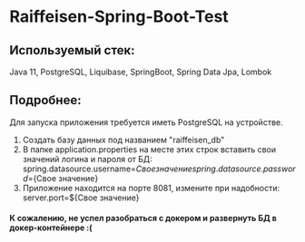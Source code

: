 # Raiffeisen-Spring-Boot-Test
## Используемый стек:
Java 11, PostgreSQL, Liquibase, SpringBoot, Spring Data Jpa, Lombok

## Подробнее:
Для запуска приложения требуется иметь PostgreSQL на устройстве.
1. Создать базу данных под названием "raiffeisen_db"
2. В папке application.properties на месте этих строк вставить свои значений логина и пароля от БД:
   spring.datasource.username=${Свое значение}
   spring.datasource.password=${Свое значение}
3. Приложение находится на порте 8081, измените при надобности:
   server.port=${Свое значение}
   
#### К сожалению, не успел разобраться с докером и развернуть БД в докер-контейнере :(